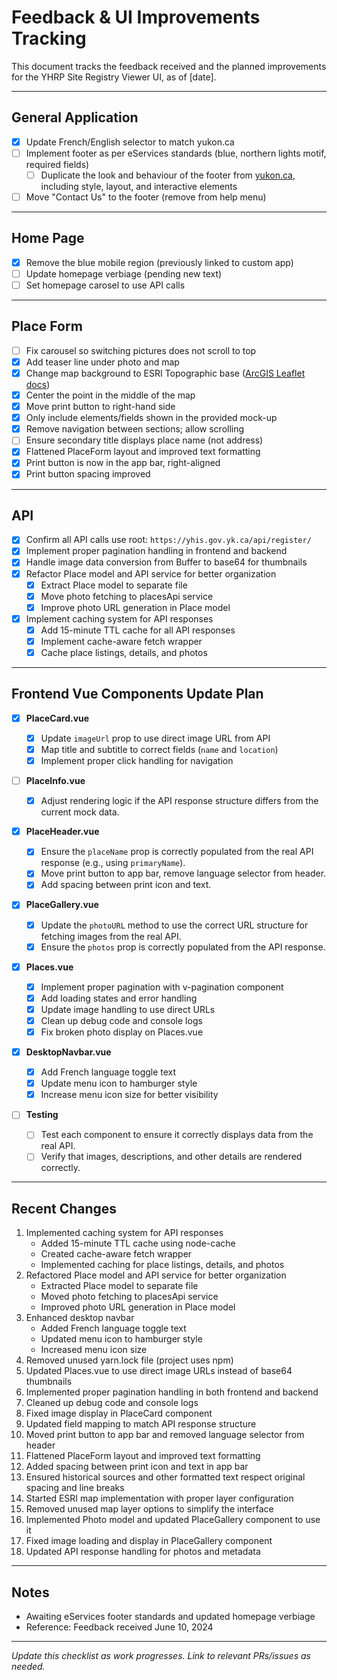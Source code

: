 # Feedback & UI Improvements Tracking

This document tracks the feedback received and the planned improvements for the YHRP Site Registry Viewer UI, as of [date].

---

## General Application

- [x] Update French/English selector to match yukon.ca
- [ ] Implement footer as per eServices standards (blue, northern lights motif, required fields)
  - [ ] Duplicate the look and behaviour of the footer from [yukon.ca](https://yukon.ca), including style, layout, and interactive elements
- [ ] Move "Contact Us" to the footer (remove from help menu)

---

## Home Page

- [x] Remove the blue mobile region (previously linked to custom app)
- [ ] Update homepage verbiage (pending new text)
- [ ] Set homepage carosel to use API calls

---

## Place Form

- [ ] Fix carousel so switching pictures does not scroll to top
- [x] Add teaser line under photo and map
- [x] Change map background to ESRI Topographic base ([ArcGIS Leaflet docs](https://developers.arcgis.com/esri-leaflet/maps/change-the-basemap-style/))
- [x] Center the point in the middle of the map
- [x] Move print button to right-hand side
- [x] Only include elements/fields shown in the provided mock-up
- [x] Remove navigation between sections; allow scrolling
- [ ] Ensure secondary title displays place name (not address)
- [x] Flattened PlaceForm layout and improved text formatting
- [x] Print button is now in the app bar, right-aligned
- [x] Print button spacing improved

---

## API

- [x] Confirm all API calls use root: `https://yhis.gov.yk.ca/api/register/`
- [x] Implement proper pagination handling in frontend and backend
- [x] Handle image data conversion from Buffer to base64 for thumbnails
- [x] Refactor Place model and API service for better organization
  - [x] Extract Place model to separate file
  - [x] Move photo fetching to placesApi service
  - [x] Improve photo URL generation in Place model
- [x] Implement caching system for API responses
  - [x] Add 15-minute TTL cache for all API responses
  - [x] Implement cache-aware fetch wrapper
  - [x] Cache place listings, details, and photos

---

## Frontend Vue Components Update Plan

- [x] **PlaceCard.vue**

  - [x] Update `imageUrl` prop to use direct image URL from API
  - [x] Map title and subtitle to correct fields (`name` and `location`)
  - [x] Implement proper click handling for navigation

- [ ] **PlaceInfo.vue**

  - [x] Adjust rendering logic if the API response structure differs from the current mock data.

- [x] **PlaceHeader.vue**

  - [x] Ensure the `placeName` prop is correctly populated from the real API response (e.g., using `primaryName`).
  - [x] Move print button to app bar, remove language selector from header.
  - [x] Add spacing between print icon and text.

- [x] **PlaceGallery.vue**

  - [x] Update the `photoURL` method to use the correct URL structure for fetching images from the real API.
  - [x] Ensure the `photos` prop is correctly populated from the API response.

- [x] **Places.vue**

  - [x] Implement proper pagination with v-pagination component
  - [x] Add loading states and error handling
  - [x] Update image handling to use direct URLs
  - [x] Clean up debug code and console logs
  - [x] Fix broken photo display on Places.vue

- [x] **DesktopNavbar.vue**

  - [x] Add French language toggle text
  - [x] Update menu icon to hamburger style
  - [x] Increase menu icon size for better visibility

- [ ] **Testing**
  - [ ] Test each component to ensure it correctly displays data from the real API.
  - [ ] Verify that images, descriptions, and other details are rendered correctly.

---

## Recent Changes

1. Implemented caching system for API responses
   - Added 15-minute TTL cache using node-cache
   - Created cache-aware fetch wrapper
   - Implemented caching for place listings, details, and photos
2. Refactored Place model and API service for better organization
   - Extracted Place model to separate file
   - Moved photo fetching to placesApi service
   - Improved photo URL generation in Place model
3. Enhanced desktop navbar
   - Added French language toggle text
   - Updated menu icon to hamburger style
   - Increased menu icon size
4. Removed unused yarn.lock file (project uses npm)
5. Updated Places.vue to use direct image URLs instead of base64 thumbnails
6. Implemented proper pagination handling in both frontend and backend
7. Cleaned up debug code and console logs
8. Fixed image display in PlaceCard component
9. Updated field mapping to match API response structure
10. Moved print button to app bar and removed language selector from header
11. Flattened PlaceForm layout and improved text formatting
12. Added spacing between print icon and text in app bar
13. Ensured historical sources and other formatted text respect original spacing and line breaks
14. Started ESRI map implementation with proper layer configuration
15. Removed unused map layer options to simplify the interface
16. Implemented Photo model and updated PlaceGallery component to use it
17. Fixed image loading and display in PlaceGallery component
18. Updated API response handling for photos and metadata

---

## Notes

- Awaiting eServices footer standards and updated homepage verbiage
- Reference: Feedback received June 10, 2024

---

_Update this checklist as work progresses. Link to relevant PRs/issues as needed._
